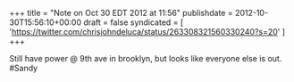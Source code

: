 +++
title = "Note on Oct 30 EDT 2012 at 11:56"
publishdate = 2012-10-30T15:56:10+00:00
draft = false
syndicated = [ 'https://twitter.com/chrisjohndeluca/status/263308321560330240?s=20' ]
+++

Still have power @ 9th ave in brooklyn, but looks like everyone else is out. #Sandy
